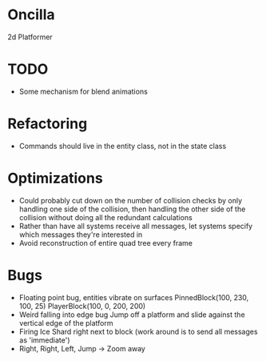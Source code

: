 Oncilla
=======

2d Platformer

TODO
=======
* Some mechanism for blend animations

Refactoring
=======
* Commands should live in the entity class, not in the state class

Optimizations
=======
* Could probably cut down on the number of collision checks by only handling one side of the collision,
    then handling the other side of the collision without doing all the redundant calculations
* Rather than have all systems receive all messages, let systems specify which messages they're interested in
* Avoid reconstruction of entire quad tree every frame

Bugs
=======

* Floating point bug, entities vibrate on surfaces
    PinnedBlock(100, 230, 100, 25)
    PlayerBlock(100, 0, 200, 200)
* Weird falling into edge bug
    Jump off a platform and slide against the vertical edge of the platform
* Firing Ice Shard right next to block (work around is to send all messages as 'immediate')
* Right, Right, Left, Jump -> Zoom away
